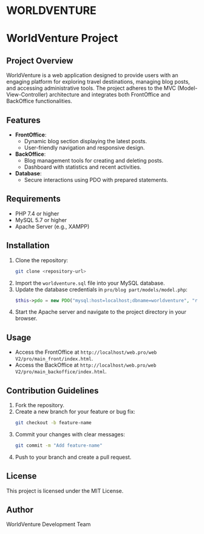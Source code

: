 # WORLDVENTURE
# WorldVenture Project

## Project Overview
WorldVenture is a web application designed to provide users with an engaging platform for exploring travel destinations, managing blog posts, and accessing administrative tools. The project adheres to the MVC (Model-View-Controller) architecture and integrates both FrontOffice and BackOffice functionalities.

## Features
- **FrontOffice**:
  - Dynamic blog section displaying the latest posts.
  - User-friendly navigation and responsive design.
- **BackOffice**:
  - Blog management tools for creating and deleting posts.
  - Dashboard with statistics and recent activities.
- **Database**:
  - Secure interactions using PDO with prepared statements.

## Requirements
- PHP 7.4 or higher
- MySQL 5.7 or higher
- Apache Server (e.g., XAMPP)

## Installation
1. Clone the repository:
   ```bash
   git clone <repository-url>
   ```
2. Import the `worldventure.sql` file into your MySQL database.
3. Update the database credentials in `pro/blog part/models/model.php`:
   ```php
   $this->pdo = new PDO("mysql:host=localhost;dbname=worldventure", "root", "");
   ```
4. Start the Apache server and navigate to the project directory in your browser.

## Usage
- Access the FrontOffice at `http://localhost/web.pro/web V2/pro/main_front/index.html`.
- Access the BackOffice at `http://localhost/web.pro/web V2/pro/main_backoffice/index.html`.

## Contribution Guidelines
1. Fork the repository.
2. Create a new branch for your feature or bug fix:
   ```bash
   git checkout -b feature-name
   ```
3. Commit your changes with clear messages:
   ```bash
   git commit -m "Add feature-name"
   ```
4. Push to your branch and create a pull request.

## License
This project is licensed under the MIT License.

## Author
WorldVenture Development Team
